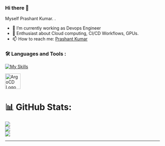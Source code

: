 ### Hi there 👋 

Myself Prashant Kumar. .

- 🔭 I’m currently working as Devops Engineer
- 👯 Enthusiast about Cloud computing, CI/CD Workflows, GPUs.
- 📫 How to reach me: [Prashant Kumar](https://www.linkedin.com/in/prashant-kumar-4bbbb3229/)
<!--
**prashantkr29/prashantkr29** is a ✨ _special_ ✨ repository because its `README.md` (this file) appears on your GitHub profile.

Here are some ideas to get you started:

- 🔭 I’m currently working on ...
- 🌱 I’m currently learning ...
- 👯 I’m looking to collaborate on ...
- 🤔 I’m looking for help with ...
- 💬 Ask me about ...
- 📫 How to reach me: ...
- 😄 Pronouns: ...
- ⚡ Fun fact: ...
-->

### :hammer_and_wrench: Languages and Tools :

[![My Skills](https://skillicons.dev/icons?i=c,cpp,go,bash,javascript,react,postgresql,docker,kubernetes,jenkins,gcp,azure,grafana,&perline=7)](https://skillicons.dev)

<img src="https://devicon-website.vercel.app/api/argocd/original.svg" width="50px" height="50px" alt="ArgoCD Logo">




          
          
<!-- <link rel="stylesheet" href="https://cdn.jsdelivr.net/gh/devicons/devicon@v2.15.1/devicon.min.css">
<div>
  <img src="https://github.com/devicons/devicon/blob/master/icons/java/java-original-wordmark.svg" title="Java" alt="Java" width="40" height="40"/>&nbsp;
  <i class="devicon-androidstudio-plain-wordmark colored"></i>
  <img src="https://github.com/devicons/devicon/blob/master/icons/react/react-original-wordmark.svg" title="React" alt="React" width="40" height="40"/>&nbsp;
  <img src="https://github.com/devicons/devicon/blob/master/icons/materialui/materialui-original.svg" title="Material UI" alt="Material UI" width="40" height="40"/>&nbsp;
  <img src="https://github.com/devicons/devicon/blob/master/icons/css3/css3-plain-wordmark.svg"  title="CSS3" alt="CSS" width="40" height="40"/>&nbsp;
  <img src="https://github.com/devicons/devicon/blob/master/icons/html5/html5-original.svg" title="HTML5" alt="HTML" width="40" height="40"/>&nbsp;
  <img src="https://github.com/devicons/devicon/blob/master/icons/javascript/javascript-original.svg" title="JavaScript" alt="JavaScript" width="40" height="40"/>&nbsp;
  <img src="https://github.com/devicons/devicon/blob/master/icons/mysql/mysql-original-wordmark.svg" title="MySQL"  alt="MySQL" width="40" height="40"/>&nbsp;
  <img src="https://github.com/devicons/devicon/blob/master/icons/nodejs/nodejs-original-wordmark.svg" title="NodeJS" alt="NodeJS" width="40" height="40"/>&nbsp;
  <img src="https://github.com/devicons/devicon/blob/master/icons/git/git-original-wordmark.svg" title="Git" **alt="Git" width="40" height="40"/>
</div> -->


# 📊 GitHub Stats:
![](https://github-readme-stats.vercel.app/api?username=prashantkr29&theme=vue-dark&hide_border=true&include_all_commits=true&count_private=true)<br/>
![](https://github-readme-streak-stats.herokuapp.com/?user=prashantkr29&theme=vue-dark&hide_border=true)<br/>
![](https://github-readme-stats.vercel.app/api/top-langs/?username=prashantkr29&theme=vue-dark&hide_border=true&include_all_commits=true&count_private=true&layout=compact)

---

<!-- Proudly created with GPRM ( https://gprm.itsvg.in ) -->

